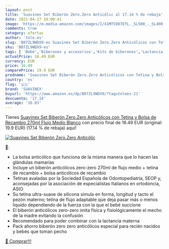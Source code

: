 ```yaml
---
layout: post
title: 'Suavinex Set Biberón Zero.Zero Anticólic al 17.14 % de rebaja'
date: 2021-04-27 10:00:41
image: 'https://m.media-amazon.com/images/I/41MTS9O7EfL._SL500_._SL400_.jpg'
comments: true
category: ofertas
author: 'tole.es'
slug: 'B07ZL9WDX9-es Suavinex Set Biberón Zero.Zero Anticólicos con Tetina y...'
sku: 'B07ZL9WDX9-es'
tags: [ 'Bebé','Biberones y accesorios','Kits de biberones','Lactancia y alimentación','biberón','suavinex', ]
actualPrice: 16.49 EUR
currency: EUR
price: 16.49
comparePrice: 19.9 EUR
prodname: 'Suavinex Set Biberón Zero.Zero Anticólicos con Tetina y Bolsa  de Recambio  270ml  Flujo Medio  Blanco'
country: 'es'
flag: '🇪🇸'
brand: 'SUAVINEX'
buyurl: 'https://www.amazon.es/dp/B07ZL9WDX9/?tag=tolees-21'
descuento: '17.14'
average: '16.83'
---
```


Tienes [Suavinex Set Biberón Zero.Zero Anticólicos con Tetina y Bolsa  de Recambio  270ml  Flujo Medio  Blanco](https://www.amazon.es/dp/B07ZL9WDX9/?tag=tolees-21) con precio final de  16.49 EUR (original: 19.9 EUR) (17.14 %  de rebaja) aqui!

[![Suavinex Set Biberón Zero.Zero Anticólic](https://m.media-amazon.com/images/I/41MTS9O7EfL._SL500_._SL400_.jpg)](https://www.amazon.es/dp/B07ZL9WDX9/?tag=tolees-21)

🔎:

- La bolsa anticólico que funciona de la misma manera que lo hacen las glándulas mamarias
- Incluye un biberón anticólicos zero-zero 270ml de flujo medio + tetina de recambio + bolsa anticólicos de recambio
- Tetinas avaladas por la Sociedad Española de Odontopediatría, SEOP y, aconsejadas por la asociación de especialistas Italianos en ortodoncia, ASIO
- Su tetina ultra-suave de silicona simula en forma, longitud y tacto el pezón materno; tetina de flujo adaptable que deja pasar más o menos líquido dependiendo de la fuerza con la que el bebé succione
- El biberón anticólicos zero-zero imita física y fisiológicamente el mecho de la madre evitando la confusión
- Recomendado para poder combinar con la lactancia materna
- Pack ahorro biberón zero zero anticólicos especial para recién nacidos y bebés que toman pecho

[🛒 Comprar!!!](https://www.amazon.es/dp/B07ZL9WDX9/?tag=tolees-21)
